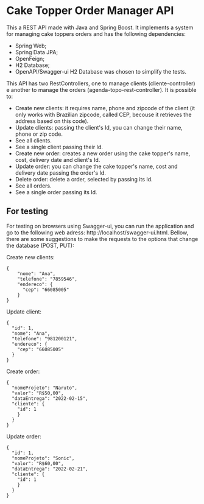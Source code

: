# Cake Topper Order Manager API
This a REST API made with Java and Spring Boost. It implements a system for managing cake toppers orders and has the following dependencies:
 - Spring Web;
 - Spring Data JPA;
 - OpenFeign;
 - H2 Database;
 - OpenAPI/Swagger-ui
H2 Database was chosen to simplify the tests.

This API has two RestControllers, one to manage clients (cliente-controller) e another to manage the orders (agenda-topo-rest-controller). It is possible to:
 - Create new clients: it requires name, phone and zipcode of the client (it only works with Brazilian zipcode, called CEP, becouse it retrieves the address based on this code).
 - Update clients: passing the client's Id, you can change their name, phone or zip code.
 - See all clients.
 - See a single client passing their Id.
 - Create new order: creates a new order using the cake topper's name, cost, delivery date and client's Id.
 - Update order: you can change the cake topper's name, cost and delivery date passing the order's Id.
 - Delete order: delete a order, selected by passing its Id.
 - See all orders.
 - See a single order passing its Id.

## For testing

For testing on browsers using Swagger-ui, you can run the application and go to the following web adress: http://localhost/swagger-ui.html. Bellow, there are some suggestions to make the requests to the options that change the database (POST, PUT):

Create new clients:
```
{
    "nome": "Ana",
    "telefone": "7859546",
    "endereco": {
      "cep": "66085005"
    }
}
```
Update client:
```
{
  "id": 1,
  "nome": "Ana",
  "telefone": "981200121",
  "endereco": {
    "cep": "66085005"
  }
}
```
Create order:
```
{
  "nomeProjeto": "Naruto",
  "valor": "R$50,00",
  "dataEntrega": "2022-02-15",
  "cliente": {
    "id": 1
    }
  }
}
```
Update order:
```
{
  "id": 1,
  "nomeProjeto": "Sonic",
  "valor": "R$60,00",
  "dataEntrega": "2022-02-21",
  "cliente": {
    "id": 1
    }
  }
}
```
